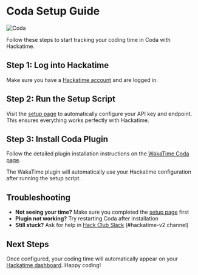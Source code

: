 # Coda Setup Guide

![Coda](/images/editor-icons/coda-128.png)

Follow these steps to start tracking your coding time in Coda with Hackatime.

## Step 1: Log into Hackatime

Make sure you have a [Hackatime account](https://hackatime.hackclub.com) and are logged in.

## Step 2: Run the Setup Script

Visit the [setup page](https://hackatime.hackclub.com/my/wakatime_setup) to automatically configure your API key and endpoint. This ensures everything works perfectly with Hackatime.

## Step 3: Install Coda Plugin

Follow the detailed plugin installation instructions on the [WakaTime Coda page](https://wakatime.com/coda).

The WakaTime plugin will automatically use your Hackatime configuration after running the setup script.

## Troubleshooting

- **Not seeing your time?** Make sure you completed the [setup page](https://hackatime.hackclub.com/my/wakatime_setup) first
- **Plugin not working?** Try restarting Coda after installation
- **Still stuck?** Ask for help in [Hack Club Slack](https://hackclub.slack.com) (#hackatime-v2 channel)

## Next Steps

Once configured, your coding time will automatically appear on your [Hackatime dashboard](https://hackatime.hackclub.com). Happy coding!
